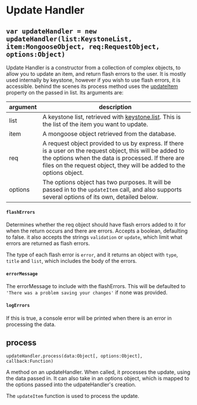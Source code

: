 # Update Handler

## `var updateHandler = new updateHandler(list:KeystoneList, item:MongooseObject, req:RequestObject, options:Object)`

Update Handler is a constructor from a collection of complex objects, to allow you to update an item, and return flash errors to the user. It is mostly used internally by keystone, however if you wish to use flash errors, it is accessible. behind the scenes its process method uses the [updateItem](/list/update-item) property on the passed in list. Its arguments are:

argument | description
--- | ---
list | A keystone list, retrieved with [keystone.list](/methods/list). This is the list of the item you want to update.
item | A mongoose object retrieved from the database.
req | A request object provided to us by express. If there is a user on the request object, this will be added to the options when the data is processed. If there are files on the request object, they will be added to the options object.
options | The options object has two purposes. It will be passed in to the `updateItem` call, and also supports several options of its own, detailed below.

<h4 data-type="Mixed"><code>flashErrors</code></h4>

Determines whether the req object should have flash errors added to it for when the return occurs and there are errors. Accepts a boolean, defaulting to false. it also accepts the strings `validation` or `update`, which limit what errors are returned as flash errors.

The type of each flash error is `error`, and it returns an object with `type`, `title` and `list`, which includes the body of the errors.

<h4 data-type="String"><code>errorMessage</code></h4>

The errorMessage to include with the flashErrors. This will be defaulted to `'There was a problem saving your changes'` if none was provided.

<h4 data-type="Boolean"><code>logErrors</code></h4>

If this is true, a console error will be printed when there is an error in processing the data.

## process

`updateHandler.process(data:Object[, options:Object], callback:Function)`

A method on an updateHandler. When called, it processes the update, using the data passed in. It can also take in an options object, which is mapped to the options passed into the udpateHandler's creation.

The `updateItem` function is used to process the update.
